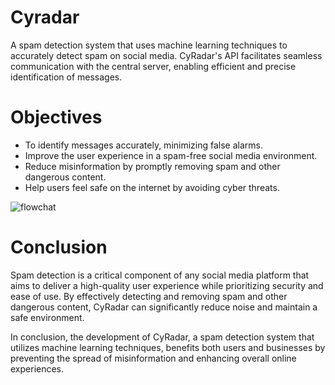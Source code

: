 # Cyradar

A spam detection system that uses machine learning techniques to accurately detect spam on social media. CyRadar's API facilitates seamless communication with the central server, enabling efficient and precise identification of messages.

# Objectives

 - To identify messages accurately, minimizing false alarms.
- Improve the user experience in a spam-free social media environment.
 - Reduce misinformation by promptly removing spam and other dangerous content.
 - Help users feel safe on the internet by avoiding cyber threats.

![flowchat](flowchat.png "Design Flowchat")

# Conclusion
Spam detection is a critical component of any social media platform that aims to deliver a high-quality user experience while prioritizing security and ease of use. By effectively detecting and removing spam and other dangerous content, CyRadar can significantly reduce noise and maintain a safe environment.

In conclusion, the development of CyRadar, a spam detection system that utilizes machine learning techniques, benefits both users and businesses by preventing the spread of misinformation and enhancing overall online experiences.